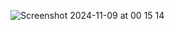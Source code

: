 
![Screenshot 2024-11-09 at 00 15 14](https://github.com/user-attachments/assets/8202ef42-8764-4728-a815-aa740016d9b2)
